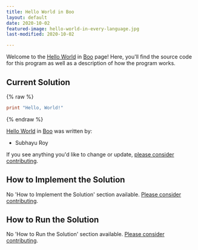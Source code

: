 ```yaml
---
title: Hello World in Boo
layout: default
date: 2020-10-02
featured-image: hello-world-in-every-language.jpg
last-modified: 2020-10-02

---
```


Welcome to the [Hello World](https://sampleprograms.io/projects/hello-world) in [Boo](https://sampleprograms.io/languages/boo) page! Here, you'll find the source code for this program as well as a description of how the program works.

## Current Solution

{% raw %}

```boo
print "Hello, World!"
```

{% endraw %}

[Hello World](https://sampleprograms.io/projects/hello-world) in [Boo](https://sampleprograms.io/languages/boo) was written by:

- Subhayu Roy

If you see anything you'd like to change or update, [please consider contributing](https://github.com/TheRenegadeCoder/sample-programs).

## How to Implement the Solution

No 'How to Implement the Solution' section available. [Please consider contributing](https://github.com/TheRenegadeCoder/sample-programs-website).

## How to Run the Solution

No 'How to Run the Solution' section available. [Please consider contributing](https://github.com/TheRenegadeCoder/sample-programs-website).